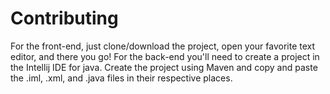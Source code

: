 # Contributing
For the front-end, just clone/download the project, open your favorite text editor, and there you go! For the back-end you'll need to create a project in the Intellij IDE for java. Create the project using Maven and copy and paste the .iml, .xml, and .java files in their respective places.
